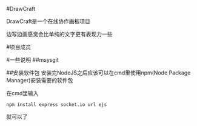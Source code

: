 #DrawCraft

DrawCraft是一个在线协作画板项目

边写边画感觉会比单纯的文字更有表现力一些




#项目成员


#一些说明
##msysgit

##安装软件包
安装完NodeJS之后应该可以在cmd里使用npm(Node Package Manager)安装需要的软件包

在cmd里输入
```
npm install express socket.io url ejs
```
就可以了